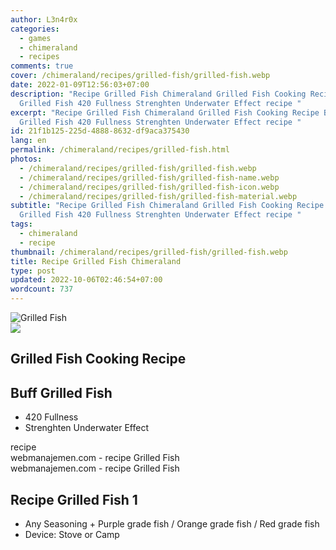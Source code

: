 ```yaml
---
author: L3n4r0x
categories:
  - games
  - chimeraland
  - recipes
comments: true
cover: /chimeraland/recipes/grilled-fish/grilled-fish.webp
date: 2022-01-09T12:56:03+07:00
description: "Recipe Grilled Fish Chimeraland Grilled Fish Cooking Recipe Buff
  Grilled Fish 420 Fullness Strenghten Underwater Effect recipe "
excerpt: "Recipe Grilled Fish Chimeraland Grilled Fish Cooking Recipe Buff
  Grilled Fish 420 Fullness Strenghten Underwater Effect recipe "
id: 21f1b125-225d-4888-8632-df9aca375430
lang: en
permalink: /chimeraland/recipes/grilled-fish.html
photos:
  - /chimeraland/recipes/grilled-fish/grilled-fish.webp
  - /chimeraland/recipes/grilled-fish/grilled-fish-name.webp
  - /chimeraland/recipes/grilled-fish/grilled-fish-icon.webp
  - /chimeraland/recipes/grilled-fish/grilled-fish-material.webp
subtitle: "Recipe Grilled Fish Chimeraland Grilled Fish Cooking Recipe Buff
  Grilled Fish 420 Fullness Strenghten Underwater Effect recipe "
tags:
  - chimeraland
  - recipe
thumbnail: /chimeraland/recipes/grilled-fish/grilled-fish.webp
title: Recipe Grilled Fish Chimeraland
type: post
updated: 2022-10-06T02:46:54+07:00
wordcount: 737
---
```


<link
  rel="stylesheet"
  href="https://rawcdn.githack.com/dimaslanjaka/Web-Manajemen/870a349/css/bootstrap-5-3-0-alpha3-wrapper.css"
/>
<section id="bootstrap-wrapper">
  <div data-bs-theme="dark">
    <div class="card mb-2">
      <div class="card-body">
        <div class="row g-0">
          <div class="col-sm-4 position-relative mb-2">
            <img
              src="https://www.webmanajemen.com/chimeraland/recipes/grilled-fish/grilled-fish-material.webp"
              class="card-img fit-cover w-100 h-100"
              alt="Grilled Fish"
              data-fancybox="true"
            />
          </div>
          <div class="col-sm-8 mb-2">
            <div class="card-body">
              <div class="d-flex flex-row align-items-center mb-3">
                <img
                  class="d-inline-block me-2"
                  src="https://www.webmanajemen.com/chimeraland/recipes/grilled-fish/grilled-fish-icon.webp"
                  width="auto"
                  height="auto"
                  style="vertical-align: middle"
                />
                <h2 class="fs-5">Grilled Fish Cooking Recipe</h2>
              </div>
              <h2 class="card-title fs-5">Buff Grilled Fish</h2>
              <div class="card-text">
                <ul>
                  <li>420 Fullness</li>
                  <li>Strenghten Underwater Effect</li>
                </ul>
              </div>
              <span class="badge rounded-pill">recipe</span>
            </div>
            <div class="card-footer text-end text-muted mt-auto">
              webmanajemen.com - recipe Grilled Fish
            </div>
          </div>
        </div>
      </div>
      <div class="card-footer text-end text-muted">
        webmanajemen.com - recipe Grilled Fish
      </div>
    </div>
    <div class="row mb-2">
      <div class="col-12 col-lg-6 recipe-item mb-2">
        <div class="card">
          <div class="card-body">
            <h2 class="card-title fs-5">Recipe Grilled Fish 1</h2>
            <div class="card-text">
              <ul>
                <li>
                  Any Seasoning<span> + </span>Purple grade fish<span> / </span
                  >Orange grade fish<span> / </span>Red grade fish
                </li>
                <li>Device: Stove or Camp</li>
              </ul>
            </div>
          </div>
        </div>
      </div>
    </div>
  </div>
</section>